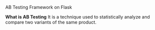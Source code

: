 AB Testing Framework on Flask

<b>What is AB Testing</b>
It is a technique used to statistically analyze and compare two variants of the same product.

